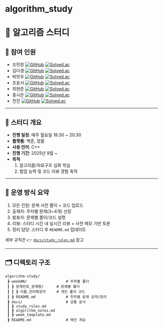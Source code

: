 ﻿# algorithm_study

# 📑 알고리즘 스터디

## 👥 참여 인원
- 조민창 [![GitHub](https://img.shields.io/badge/GitHub-57changjo-181717?style=flat&logo=github)](https://github.com/57changjo) [![Solved.ac](http://img.shields.io/badge/solved.ac-cmc507-0076C0?style=flat&logo=solved.ac&logoColor=white)](https://solved.ac/profile/cmc507)
- 김다경 [![GitHub](https://img.shields.io/badge/GitHub-dagyeong45-181717?style=flat&logo=github)](https://github.com/dagyeong45) [![Solved.ac](http://img.shields.io/badge/solved.ac-rlaekrud00-0076C0?style=flat&logo=solved.ac&logoColor=white)](https://solved.ac/profile/rlaekrud00)
- 박민우 [![GitHub](https://img.shields.io/badge/GitHub-learntocodebruh-181717?style=flat&logo=github)](https://github.com/learntocodebruh) [![Solved.ac](http://img.shields.io/badge/solved.ac-codythecoder-0076C0?style=flat&logo=solved.ac&logoColor=white)](https://solved.ac/profile/codythecoder)
- 조윤서 [![GitHub](https://img.shields.io/badge/GitHub-yoonsuhcho-181717?style=flat&logo=github)](https://github.com/yoonsuhcho) [![Solved.ac](http://img.shields.io/badge/solved.ac-yscho789-0076C0?style=flat&logo=solved.ac&logoColor=white)](https://solved.ac/profile/yscho789)
- 최현준 [![GitHub](https://img.shields.io/badge/GitHub-0731chae-181717?style=flat&logo=github)](https://github.com/0731chae) [![Solved.ac](http://img.shields.io/badge/solved.ac-0731chae-0076C0?style=flat&logo=solved.ac&logoColor=white)](https://solved.ac/profile/0731chae)
- 홍시은 [![GitHub](https://img.shields.io/badge/GitHub-pumpkin--9999-181717?style=flat&logo=github)](https://github.com/pumpkin-9999) [![Solved.ac](http://img.shields.io/badge/solved.ac-hsy062333-0076C0?style=flat&logo=solved.ac&logoColor=white)](https://solved.ac/profile/hsy062333)
- 전진 [![GitHub](https://img.shields.io/badge/GitHub-chunin99-181717?style=flat&logo=github)](https://github.com/chunin99) [![Solved.ac](http://img.shields.io/badge/solved.ac-chunin99-0076C0?style=flat&logo=solved.ac&logoColor=white)](https://solved.ac/profile/chunin99)

---

## 📌 스터디 개요
- **진행 일정**: 매주 월요일 18:30 ~ 20:30
- **플랫폼**: 백준, 정올
- **사용 언어**: C++
- **진행 기간**: 2025년 9월 ~ 
- **목적**
  1. 알고리즘/자료구조 심화 학습
  2. 협업 능력 및 코드 리뷰 경험 축적

---

## 🚀 운영 방식 요약
1. 모든 인원: 문제 사전 풀이 + 코드 업로드
2. 출제자: 주차별 문제(3~4개) 선정
3. 발표자: 문제별 풀이/코드 설명
4. 리뷰: 스터디 시간 내 실시간 리뷰 + 사전 메모 기반 토론
5. 정리 담당: 스터디 후 `README.md` 업데이트

세부 규칙은 👉 [`docs/study_rules.md`](./docs/study_rules.md) 참고

---

## 🗂️ 디렉토리 구조
```plaintext
algorithm-study/
 ┣ week#N/					# 주차별 폴더
 ┃ ┣ 문제번호_문제명/		# 문제별 폴더
 ┃ ┃ ┣ 이름.언어확장자		# 개인 풀이 코드
 ┃ ┣ README.md				# 주차별 문제 요약/정리
 ┣ docs/					# 공통 문서
 ┃ ┣ study_rules.md
 ┃ ┣ algorithm_notes.md
 ┃ ┣ week_template.md
 ┣ README.md				# 메인 개요
 ```
